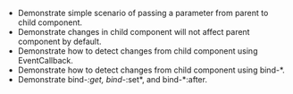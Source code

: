 - Demonstrate simple scenario of passing a parameter from parent to child component.
- Demonstrate changes in child component will not affect parent component by default.
- Demonstrate how to detect changes from child component using EventCallback.
- Demonstrate how to detect changes from child component using bind-*.
- Demonstrate bind-*:get, bind-*:set*, and bind-*:after.